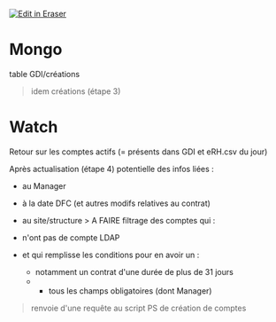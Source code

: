 <p><a target="_blank" href="https://app.eraser.io/workspace/WzMaEUsM83EgtK0HvkyH" id="edit-in-eraser-github-link"><img alt="Edit in Eraser" src="https://firebasestorage.googleapis.com/v0/b/second-petal-295822.appspot.com/o/images%2Fgithub%2FOpen%20in%20Eraser.svg?alt=media&amp;token=968381c8-a7e7-472a-8ed6-4a6626da5501"></a></p>

# Mongo
table GDI/créations

> idem créations (étape 3)

# Watch
Retour sur les comptes actifs (= présents dans GDI et eRH.csv du jour)

Après actualisation (étape 4) potentielle des infos liées :

- au Manager
- à la date DFC (et autres modifs relatives au contrat)
- au site/structure > A FAIRE
filtrage des comptes qui :

- n'ont pas de compte LDAP
- et qui remplisse les conditions pour en avoir un :
    - notamment un contrat d'une durée de plus de 31 jours
    - + tous les champs obligatoires (dont Manager)
> renvoie d'une requête au script PS de création de comptes





<!--- Eraser file: https://app.eraser.io/workspace/WzMaEUsM83EgtK0HvkyH --->